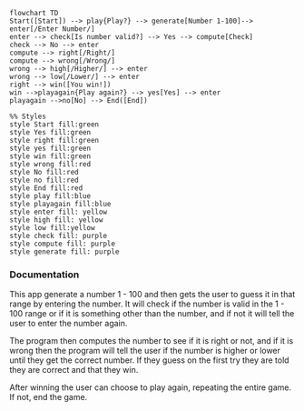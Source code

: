 ```mermaid
flowchart TD
Start([Start]) --> play{Play?} --> generate[Number 1-100]--> enter[/Enter Number/]
enter --> check[Is number valid?] --> Yes --> compute[Check]
check --> No --> enter
compute --> right[/Right/]
compute --> wrong[/Wrong/]
wrong --> high[/Higher/] --> enter
wrong --> low[/Lower/] --> enter
right --> win([You win!])
win -->playagain{Play again?} --> yes[Yes] --> enter
playagain -->no[No] --> End([End])

%% Styles
style Start fill:green
style Yes fill:green
style right fill:green
style yes fill:green
style win fill:green
style wrong fill:red
style No fill:red
style no fill:red
style End fill:red
style play fill:blue
style playagain fill:blue
style enter fill: yellow
style high fill: yellow
style low fill:yellow
style check fill: purple
style compute fill: purple
style generate fill: purple
```

### Documentation
This app generate a number 1 - 100 and then gets the user to guess it in that range by entering the number. It will check if the number is valid in the 1 - 100 range or if it is something other than the number, and if not it will tell the user to enter the number again.

The program then computes the number to see if it is right or not, and if it is wrong then the program will tell the user if the number is higher or lower until they get the correct number. If they guess on the first try they are told they are correct and that they win.

After winning the user can choose to play again, repeating the entire game. If not, end the game. 